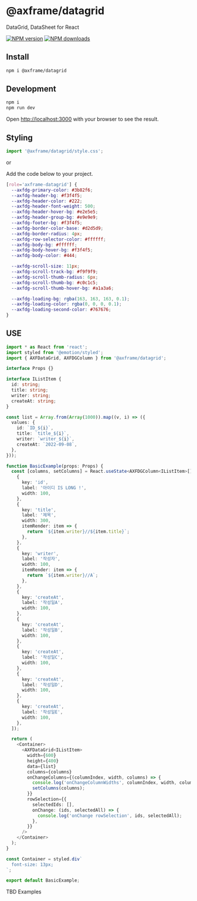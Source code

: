 # @axframe/datagrid

DataGrid, DataSheet for React

[![NPM version](https://img.shields.io/npm/v/@axframe/datagrid.svg?style=flat)](https://npmjs.org/package/@axframe/datagrid)
[![NPM downloads](http://img.shields.io/npm/dm/@axframe/datagrid.svg?style=flat)](https://npmjs.org/package/@axframe/datagrid)

## Install

```bash
npm i @axframe/datagrid
```

## Development

```bash
npm i
npm run dev
```

Open [http://localhost:3000](http://localhost:3000) with your browser to see the result.

## Styling

```typescript jsx
import '@axframe/datagrid/style.css';
```

or

Add the code below to your project.

```css
[role='axframe-datagrid'] {
  --axfdg-primary-color: #3b82f6;
  --axfdg-header-bg: #f3f4f5;
  --axfdg-header-color: #222;
  --axfdg-header-font-weight: 500;
  --axfdg-header-hover-bg: #e2e5e5;
  --axfdg-header-group-bg: #e9e9e9;
  --axfdg-footer-bg: #f3f4f5;
  --axfdg-border-color-base: #d2d5d9;
  --axfdg-border-radius: 4px;
  --axfdg-row-selector-color: #ffffff;
  --axfdg-body-bg: #ffffff;
  --axfdg-body-hover-bg: #f3f4f5;
  --axfdg-body-color: #444;

  --axfdg-scroll-size: 11px;
  --axfdg-scroll-track-bg: #f9f9f9;
  --axfdg-scroll-thumb-radius: 6px;
  --axfdg-scroll-thumb-bg: #c0c1c5;
  --axfdg-scroll-thumb-hover-bg: #a1a3a6;

  --axfdg-loading-bg: rgba(163, 163, 163, 0.1);
  --axfdg-loading-color: rgba(0, 0, 0, 0.1);
  --axfdg-loading-second-color: #767676;
}
```

## USE

```typescript jsx
import * as React from 'react';
import styled from '@emotion/styled';
import { AXFDataGrid, AXFDGColumn } from '@axframe/datagrid';

interface Props {}

interface IListItem {
  id: string;
  title: string;
  writer: string;
  createAt: string;
}

const list = Array.from(Array(1000)).map((v, i) => ({
  values: {
    id: `ID_${i}`,
    title: `title_${i}`,
    writer: `writer_${i}`,
    createAt: `2022-09-08`,
  },
}));

function BasicExample(props: Props) {
  const [columns, setColumns] = React.useState<AXFDGColumn<IListItem>[]>([
    {
      key: 'id',
      label: '아이디 IS LONG !',
      width: 100,
    },
    {
      key: 'title',
      label: '제목',
      width: 300,
      itemRender: item => {
        return `${item.writer}//${item.title}`;
      },
    },
    {
      key: 'writer',
      label: '작성자',
      width: 100,
      itemRender: item => {
        return `${item.writer}//A`;
      },
    },
    {
      key: 'createAt',
      label: '작성일A',
      width: 100,
    },
    {
      key: 'createAt',
      label: '작성일B',
      width: 100,
    },
    {
      key: 'createAt',
      label: '작성일C',
      width: 100,
    },
    {
      key: 'createAt',
      label: '작성일D',
      width: 100,
    },
    {
      key: 'createAt',
      label: '작성일E',
      width: 100,
    },
  ]);

  return (
    <Container>
      <AXFDataGrid<IListItem>
        width={600}
        height={400}
        data={list}
        columns={columns}
        onChangeColumns={(columnIndex, width, columns) => {
          console.log('onChangeColumnWidths', columnIndex, width, columns);
          setColumns(columns);
        }}
        rowSelection={{
          selectedIds: [],
          onChange: (ids, selectedAll) => {
            console.log('onChange rowSelection', ids, selectedAll);
          },
        }}
      />
    </Container>
  );
}

const Container = styled.div`
  font-size: 13px;
`;

export default BasicExample;
```

TBD Examples
